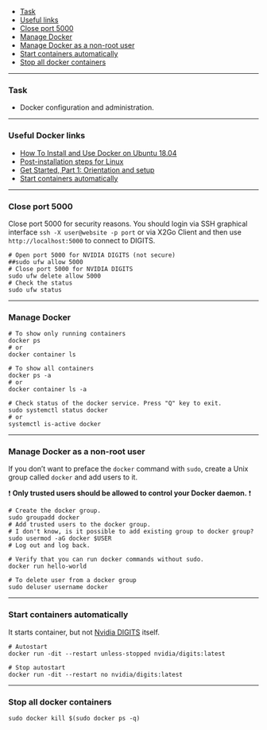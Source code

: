    - [Task](#task)
   - [Useful links](#useful)
   - [Close port 5000](#close-port)
   - [Manage Docker](#manage)
   - [Manage Docker as a non-root user](#non-root)
   - [Start containers automatically](#start-container)
   - [Stop all docker containers](#stop-all)

---
### <a name="task" />Task
   - Docker configuration and administration.

---
### <a name="useful" />Useful Docker links

   - [How To Install and Use Docker on Ubuntu 18.04](https://www.digitalocean.com/community/tutorials/how-to-install-and-use-docker-on-ubuntu-18-04)
   - [Post-installation steps for Linux](https://docs.docker.com/install/linux/linux-postinstall)
   - [Get Started, Part 1: Orientation and setup](https://docs.docker.com/get-started)
   - [Start containers automatically](https://docs.docker.com/config/containers/start-containers-automatically)

---
### <a name="close-port" />Close port 5000

Close port 5000 for security reasons.
You should login via SSH graphical interface
`ssh -X user@website -p port` or via X2Go Client
and then use `http://localhost:5000` to connect to DIGITS.

```shell
# Open port 5000 for NVIDIA DIGITS (not secure)
##sudo ufw allow 5000
# Close port 5000 for NVIDIA DIGITS
sudo ufw delete allow 5000
# Check the status
sudo ufw status
```

---
### <a name="manage" />Manage Docker

```shell
# To show only running containers
docker ps
# or
docker container ls

# To show all containers
docker ps -a
# or
docker container ls -a

# Check status of the docker service. Press "Q" key to exit.
sudo systemctl status docker
# or
systemctl is-active docker 
```

---
### <a name="non-root" />Manage Docker as a non-root user

If you don’t want to preface the ```docker``` command with ```sudo```,
create a Unix group called ```docker``` and add users to it.

:exclamation: **Only trusted users should be allowed
to control your Docker daemon.** :exclamation:

```shell
# Create the docker group.
sudo groupadd docker
# Add trusted users to the docker group.
# I don't know, is it possible to add existing group to docker group?
sudo usermod -aG docker $USER
# Log out and log back.

# Verify that you can run docker commands without sudo.
docker run hello-world

# To delete user from a docker group
sudo deluser username docker
```

---
### <a name="start-container" />Start containers automatically

It starts container, but not [Nvidia DIGITS](12_Nvidia_DIGITS.md) itself.

```shell
# Autostart
docker run -dit --restart unless-stopped nvidia/digits:latest

# Stop autostart
docker run -dit --restart no nvidia/digits:latest
```

---
### <a name="stop-all" />Stop all docker containers

```shell
sudo docker kill $(sudo docker ps -q)
```
